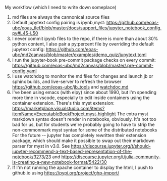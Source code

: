 My workflow (which I need to write down someplace)

1. md files are always the cannonical source files
2. Default jupytext config pairing is ipynb,myst:
   https://github.com/eoas-ubc/eoas_tlef/blob/master/docs/support_files/jupyter_notebook_config.py#L45-L50
4. I never commit ipynb files to the repo, if there is more than about 30% python content, I also pair a py:percent file
   by overriding the default jupytext config: https://github.com/eoas-ubc/md2canvas/blob/master/examples/demo_quiz/jupytext.toml
5. I run the jupyter-book pre-commit package checks on every commit: https://github.com/eoas-ubc/md2canvas/blob/master/.pre-commit-config.yaml
6. I use watchdog to monitor the md files for changes and launch jb or sphinx builds, and live-server to refresh the browser
   https://github.com/eoas-ubc/jb_tools and [watchdoc.md](./watchdoc.md)
8. I've been using emacs (with elpy) since about 1990, but I'm spending more time in vscode, especially to edit inside containers using the container extension. There's this myst extension: https://marketplace.visualstudio.com/items?itemName=ExecutableBookProject.myst-highlight
   The extra myst markdown syntax doesn't render in notebooks, obviously. It's not too bad for us, but for students we're probably going to have to strip the non-commonmark myst syntax for some of the distributed notebooks
   For the future -- jupyter has completely rewritten their extension package, which should make it possible to swap out their markdown parser for myst in v3.0. See https://discourse.jupyter.org/t/should-jupyter-recommend-a-text-based-representation-of-the-notebook/3273/23 and https://discourse.jupyter.org/t/julia-community-is-creating-a-new-notebook-format/5422/30
9. If I'm not running the apache container to display the html, I push to github.io using https://pypi.org/project/ghp-import/

